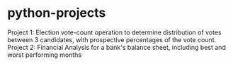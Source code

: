 # python-projects

Project 1: Election vote-count operation to determine distribution of votes between 3 candidates, with prospective percentages of the vote count. 
Project 2: Financial Analysis for a bank's balance sheet, including best and worst performing months 
